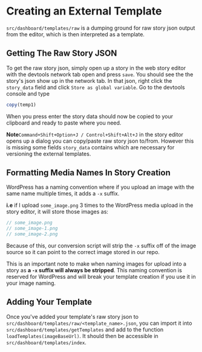 # Creating an External Template

`src/dashboard/templates/raw` is a dumping ground for raw story json output from the editor, which is then interpreted as a template.

## Getting The Raw Story JSON

To get the raw story json, simply open up a story in the web story editor with the devtools network tab open and press `save`. You should see the the story's json show up in the network tab. In that json, right click the `story_data` field and click `Store as global variable`. Go to the devtools console and type 

```javascript
copy(temp1)
```

When you press enter the story data should now be copied to your clipboard and ready to paste where you need.

**Note**`Command+Shift+Option+J / Control+Shift+Alt+J` in the story editor opens up a dialog you can copy/paste raw story json to/from. However this is missing some fields `story_data` contains which are necessary for versioning the external templates.

## Formatting Media Names In Story Creation

WordPress has a naming convention where if you upload an image with the same name multiple times, it adds a `-x` suffix. 

**i.e**
if I upload `some_image.png` 3 times to the WordPress media upload in the story editor, it will store those images as:

```javascript
// some_image.png
// some_image-1.png
// some_image-2.png
```

Because of this, our conversion script will strip the `-x` suffix off of the image source so it can point to the correct image stored in our repo.

This is an important note to make when naming images for upload into a story as **a `-x` suffix will always be stripped**. This naming convention is reserved for WordPress and will break your template creation if you use it in your image naming.

## Adding Your Template

Once you've added your template's raw story json to `src/dashboard/templates/raw/<template_name>.json`, you can import it into `src/dashboard/templates/getTemplates` and add to the function `loadTemplates(imageBaseUrl)`. It should then be accessible in `src/dashboard/templates/index`.
